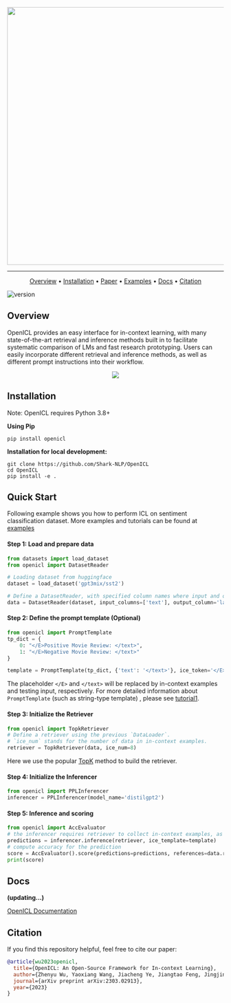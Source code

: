 <div align="center">
<img src="https://s1.ax1x.com/2023/03/07/ppZfEmq.png" border="0" width=600px/>
</div>

------

<p align="center">
  <a href="#overview">Overview</a> •
  <a href="#installation">Installation</a> •
  <a href="https://arxiv.org/abs/2303.02913">Paper</a> •
  <a href="https://github.com/Shark-NLP/OpenICL/tree/main/examples">Examples</a> •
  <a href="https://openicl.readthedocs.io/en/latest/index.html">Docs</a> •
  <a href="#citation">Citation</a> 
</p>

![version](https://img.shields.io/badge/version-0.1.7-blue)


## Overview
OpenICL provides an easy interface for in-context learning, with many state-of-the-art retrieval and inference methods built in to facilitate systematic comparison of LMs and fast research prototyping. Users can easily incorporate different retrieval and inference methods, as well as different prompt instructions into their workflow. 
<div align="center">
<img src="https://s1.ax1x.com/2023/03/07/ppZWjmt.jpg"  border="0" />
</div>

## Installation
Note: OpenICL requires Python 3.8+

**Using Pip**
```
pip install openicl
```


**Installation for local development:**
```
git clone https://github.com/Shark-NLP/OpenICL
cd OpenICL
pip install -e .
```

## Quick Start
Following example shows you how to perform ICL on sentiment classification dataset.  More examples and tutorials can be found at [examples](https://github.com/Shark-NLP/OpenICL/tree/main/examples)

#### Step 1: Load and prepare data
```python
from datasets import load_dataset
from openicl import DatasetReader

# Loading dataset from huggingface
dataset = load_dataset('gpt3mix/sst2')

# Define a DatasetReader, with specified column names where input and output are stored.
data = DatasetReader(dataset, input_columns=['text'], output_column='label')
```

#### Step 2: Define the prompt template (Optional)
```python
from openicl import PromptTemplate
tp_dict = {
    0: "</E>Positive Movie Review: </text>",
    1: "</E>Negative Movie Review: </text>" 
}

template = PromptTemplate(tp_dict, {'text': '</text>'}, ice_token='</E>')
```
The placeholder `</E>` and `</text>` will be replaced by in-context examples and testing input, respectively. For more detailed information about `PromptTemplate` (such as string-type template) , please see [tutorial1](https://github.com/Shark-NLP/OpenICL/blob/main/examples/tutorials/openicl_tutorial1_getting_started.ipynb).

#### Step 3: Initialize the Retriever
```python
from openicl import TopkRetriever
# Define a retriever using the previous `DataLoader`.
# `ice_num` stands for the number of data in in-context examples.
retriever = TopkRetriever(data, ice_num=8)
```
Here we use the popular <a href="https://arxiv.org/abs/2101.06804">TopK</a> method to build the retriever. 

#### Step 4: Initialize the Inferencer 
```python
from openicl import PPLInferencer
inferencer = PPLInferencer(model_name='distilgpt2')
```

#### Step 5: Inference and scoring
```python
from openicl import AccEvaluator
# the inferencer requires retriever to collect in-context examples, as well as a template to wrap up these examples.
predictions = inferencer.inference(retriever, ice_template=template)
# compute accuracy for the prediction
score = AccEvaluator().score(predictions=predictions, references=data.references)
print(score)
```



## Docs
**(updating...)**

[OpenICL Documentation](https://openicl.readthedocs.io/en/latest/index.html)

## Citation
If you find this repository helpful, feel free to cite our paper:
```bibtex
@article{wu2023openicl,
  title={OpenICL: An Open-Source Framework for In-context Learning},
  author={Zhenyu Wu, Yaoxiang Wang, Jiacheng Ye, Jiangtao Feng, Jingjing Xu, Yu Qiao, Zhiyong Wu},
  journal={arXiv preprint arXiv:2303.02913},
  year={2023}
}
```
